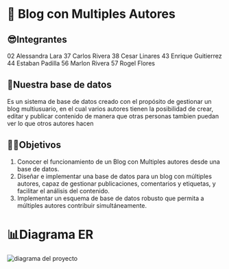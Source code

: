 #  🤖 Blog con Multiples Autores
## 😎Integrantes
02 Alessandra Lara
37 Carlos Rivera
38 Cesar Linares
43 Enrique Guitierrez
44 Estaban Padilla
56 Marlon Rivera
57 Rogel Flores
## 🚀Nuestra base de datos 
Es un sistema de base de datos creado con el propósito de gestionar un blog multiusuario, en el cual varios autores tienen la posibilidad de crear, editar y publicar contenido de manera que otras personas tambien puedan ver lo que otros autores hacen

## 🕵️‍♂️Objetivos 
1. Conocer el funcionamiento de un Blog con Multiples autores desde una base de datos.
2. Diseñar e implementar una base de datos para un blog con múltiples autores, capaz de gestionar publicaciones, comentarios y etiquetas, y facilitar el análisis del contenido.
3. Implementar un esquema de base de datos robusto que permita a múltiples autores contribuir simultáneamente.

# 📊Diagrama ER
![diagrama del proyecto](diagrama.png)
